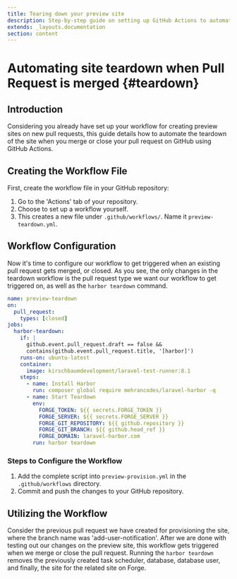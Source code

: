 ```yaml
---
title: Tearing down your preview site
description: Step-by-step guide on setting up GitHub Actions to automate site teardown after the pull request is merged.
extends: _layouts.documentation
section: content
---
```

# Automating site teardown when Pull Request is merged {#teardown}

## Introduction

Considering you already have set up your workflow for creating preview sites on new pull requests, this guide details how to automate the teardown of the site when you merge or close your pull request on GitHub using GitHub Actions.

## Creating the Workflow File

First, create the workflow file in your GitHub repository:

1. Go to the 'Actions' tab of your repository.
2. Choose to set up a workflow yourself.
3. This creates a new file under `.github/workflows/`. Name it `preview-teardown.yml`.

## Workflow Configuration
Now it's time to configure our workflow to get triggered when an existing pull request gets merged, or closed.
As you see, the only changes in the teardown workflow is the pull request type we want our workflow to get triggered on,
as well as the `harbor teardown` command.  

```yaml
name: preview-teardown
on:
  pull_request:
    types: [closed]
jobs:
  harbor-teardown:
    if: |
      github.event.pull_request.draft == false &&
      contains(github.event.pull_request.title, '[harbor]')
    runs-on: ubuntu-latest
    container:
      image: kirschbaumdevelopment/laravel-test-runner:8.1
    steps:
      - name: Install Harbor
        run: composer global require mehrancodes/laravel-harbor -q
      - name: Start Teardown
        env:
          FORGE_TOKEN: ${{ secrets.FORGE_TOKEN }}
          FORGE_SERVER: ${{ secrets.FORGE_SERVER }}
          FORGE_GIT_REPOSITORY: ${{ github.repository }}
          FORGE_GIT_BRANCH: ${{ github.head_ref }}
          FORGE_DOMAIN: laravel-harbor.com
        run: harbor teardown
```

### Steps to Configure the Workflow

1. Add the complete script into `preview-provision.yml` in the `.github/workflows` directory.
2. Commit and push the changes to your GitHub repository.

## Utilizing the Workflow

Consider the previous pull request we have created for provisioning the site, where the branch name was 'add-user-notification'.
After we are done with testing out our changes on the preview site, this workflow gets triggered when we merge or close the pull request.
Running the `harbor teardown` removes the previously created task scheduler, database, database user, and finally, the site for the related site on Forge.